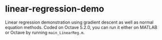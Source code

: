 # linear-regression-demo
Linear regression demonstration using gradient descent as well as normal equation methods.
Coded on Octave 5.2.0, you can run it either on MATLAB or Octave by running `main_LinearReg.m`.
